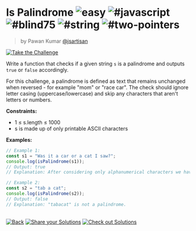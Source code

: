 <!--info-header-start--><h1>Is Palindrome <img src="https://img.shields.io/badge/-easy-7aad0c" alt="easy"/> <img src="https://img.shields.io/badge/-%23javascript-999" alt="#javascript"/> <img src="https://img.shields.io/badge/-%23blind75-999" alt="#blind75"/> <img src="https://img.shields.io/badge/-%23string-999" alt="#string"/> <img src="https://img.shields.io/badge/-%23two--pointers-999" alt="#two-pointers"/></h1><blockquote><p>by Pawan Kumar <a href="https://github.com/jsartisan" target="_blank">@jsartisan</a></p></blockquote><p><a href="https://frontend-challenges.com/challenges/203-is-palindrome" target="_blank"><img src="https://img.shields.io/badge/-Take%20the%20Challenge-0d99ff?logo=javascript&logoColor=white" alt="Take the Challenge"/></a> </p><!--info-header-end-->

Write a function that checks if a given string `s` is a palindrome and outputs `true` or `false` accordingly.

For this challenge, a palindrome is defined as text that remains unchanged when reversed - for example "mom" or "race car". The check should ignore letter casing (uppercase/lowercase) and skip any characters that aren't letters or numbers.

**Constraints:**

- 1 ≤ s.length ≤ 1000
- s is made up of only printable ASCII characters

**Examples:**

```typescript
// Example 1:
const s1 = "Was it a car or a cat I saw?";
console.log(isPalindrome(s1));
// Output: true
// Explanation: After considering only alphanumerical characters we have "wasitacaroracatisaw", which is a palindrome.

// Example 2:
const s2 = "tab a cat";
console.log(isPalindrome(s2));
// Output: false
// Explanation: "tabacat" is not a palindrome.
```

<!--info-footer-start--><br><a href="../../README.md" target="_blank"><img src="https://img.shields.io/badge/-Back-grey" alt="Back"/></a> <a href="https://github.com/jsartisan/frontend-challenges/issues/new?template=answer.md&labels=answer,203,undefined&title=203%20-%20Is%20Palindrome%20-%20undefined&body=" target="_blank"><img src="https://img.shields.io/badge/-Share%20your%20Solutions-teal" alt="Share your Solutions"/></a> <a href="https://github.com/jsartisan/frontend-challenges/issues?q=label%3A203+label%3Aanswer+sort%3Areactions-%2B1-desc" target="_blank"><img src="https://img.shields.io/badge/-Check%20out%20Solutions-de5a77?logo=awesome-lists&logoColor=white" alt="Check out Solutions"/></a> <!--info-footer-end-->
